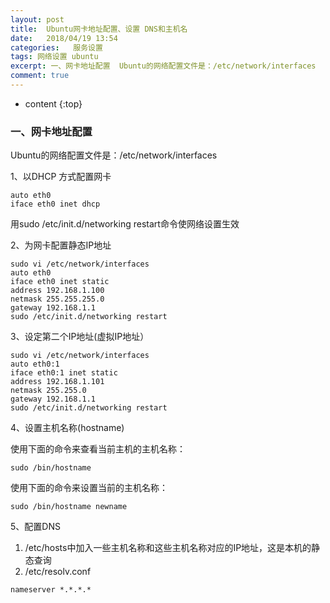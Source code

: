 ```yaml
---
layout: post
title:  Ubuntu网卡地址配置、设置 DNS和主机名
date:   2018/04/19 13:54
categories:   服务设置
tags: 网络设置 ubuntu 
excerpt: 一、网卡地址配置  Ubuntu的网络配置文件是：/etc/network/interfaces  1、以DHCP 方式配置网卡  auto eth0 iface eth0 inet dhcp   用sudo /etc/init.d/networking restart命令使网络设置生效  2、为网卡配置静态IP地址  sudo vi /etc/network/interfaces auto et
comment: true
---
```

* content
{:top}

<h3>一、网卡地址配置</h3>

Ubuntu的网络配置文件是：/etc/network/interfaces

1、以DHCP 方式配置网卡

<pre class="line-numbers prism-highlight" data-start="1"><code class="language-shell">auto eth0
iface eth0 inet dhcp
</code></pre>

用sudo /etc/init.d/networking restart命令使网络设置生效

2、为网卡配置静态IP地址

<pre class="line-numbers prism-highlight" data-start="1"><code class="language-shell">sudo vi /etc/network/interfaces
auto eth0
iface eth0 inet static
address 192.168.1.100
netmask 255.255.255.0
gateway 192.168.1.1
sudo /etc/init.d/networking restart
</code></pre>

3、设定第二个IP地址(虚拟IP地址）

<pre class="line-numbers prism-highlight" data-start="1"><code class="language-shell">sudo vi /etc/network/interfaces
auto eth0:1
iface eth0:1 inet static
address 192.168.1.101
netmask 255.255.0
gateway 192.168.1.1
sudo /etc/init.d/networking restart
</code></pre>

4、设置主机名称(hostname)

使用下面的命令来查看当前主机的主机名称：

<pre class="line-numbers prism-highlight" data-start="1"><code class="language-shell">sudo /bin/hostname
</code></pre>

使用下面的命令来设置当前的主机名称：

<pre class="line-numbers prism-highlight" data-start="1"><code class="language-shell">sudo /bin/hostname newname
</code></pre>

5、配置DNS
   1. /etc/hosts中加入一些主机名称和这些主机名称对应的IP地址，这是本机的静态查询
   2. /etc/resolv.conf

<pre class="line-numbers prism-highlight" data-start="1"><code class="language-shell">nameserver *.*.*.*
</code></pre>
    